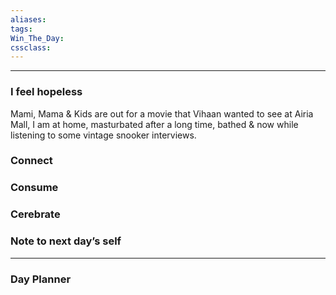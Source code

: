 ```yaml
---
aliases:  
tags:
Win_The_Day:  
cssclass:
---
```

---

### I feel hopeless 
Mami, Mama & Kids are out for a movie that Vihaan wanted to see at Airia Mall, I am at home, masturbated after a long time, bathed & now while listening to some vintage snooker interviews.
### Connect 
### Consume
### Cerebrate
### Note to next day’s self
--- 
### Day Planner

